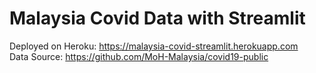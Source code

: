# Malaysia Covid Data with Streamlit

Deployed on Heroku: https://malaysia-covid-streamlit.herokuapp.com \
Data Source: https://github.com/MoH-Malaysia/covid19-public
